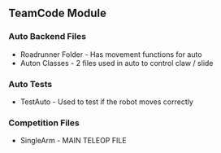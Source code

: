## TeamCode Module

### Auto Backend Files
- Roadrunner Folder - Has movement functions for auto
- Auton Classes - 2 files used in auto to control claw / slide

### Auto Tests
- TestAuto - Used to test if the robot moves correctly

### Competition Files
- SingleArm - MAIN TELEOP FILE